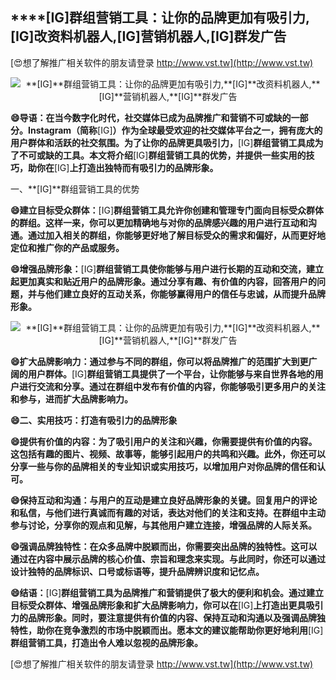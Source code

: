 ## ****[IG]**群组营销工具：让你的品牌更加有吸引力,**[IG]**改资料机器人,**[IG]**营销机器人,**[IG]**群发广告**

[😍想了解推广相关软件的朋友请登录 http://www.vst.tw](http://www.vst.tw)

 <center><img src="https://vst.tw/MP4/tuiguang/png/7.png" alt="**[IG]**群组营销工具：让你的品牌更加有吸引力,**[IG]**改资料机器人,**[IG]**营销机器人,**[IG]**群发广告"></center>

**😄导语：在当今数字化时代，社交媒体已成为品牌推广和营销不可或缺的一部分。Instagram（简称**[IG]**）作为全球最受欢迎的社交媒体平台之一，拥有庞大的用户群体和活跃的社交氛围。为了让你的品牌更具吸引力，**[IG]**群组营销工具成为了不可或缺的工具。本文将介绍**[IG]**群组营销工具的优势，并提供一些实用的技巧，助你在**[IG]**上打造出独特而有吸引力的品牌形象。**

一、**[IG]**群组营销工具的优势

**😄建立目标受众群体：**[IG]**群组营销工具允许你创建和管理专门面向目标受众群体的群组。这样一来，你可以更加精确地与对你的品牌感兴趣的用户进行互动和沟通。通过加入相关的群组，你能够更好地了解目标受众的需求和偏好，从而更好地定位和推广你的产品或服务。**

**😄增强品牌形象：**[IG]**群组营销工具使你能够与用户进行长期的互动和交流，建立起更加真实和贴近用户的品牌形象。通过分享有趣、有价值的内容，回答用户的问题，并与他们建立良好的互动关系，你能够赢得用户的信任与忠诚，从而提升品牌形象。**

 <center><img src="https://vst.tw/MP4/tuiguang/png/5.png" alt="**[IG]**群组营销工具：让你的品牌更加有吸引力,**[IG]**改资料机器人,**[IG]**营销机器人,**[IG]**群发广告"></center>

**😄扩大品牌影响力：通过参与不同的群组，你可以将品牌推广的范围扩大到更广阔的用户群体。**[IG]**群组营销工具提供了一个平台，让你能够与来自世界各地的用户进行交流和分享。通过在群组中发布有价值的内容，你能够吸引更多用户的关注和参与，进而扩大品牌影响力。**

**😄二、实用技巧：打造有吸引力的品牌形象**

**😄提供有价值的内容：为了吸引用户的关注和兴趣，你需要提供有价值的内容。这包括有趣的图片、视频、故事等，能够引起用户的共鸣和兴趣。此外，你还可以分享一些与你的品牌相关的专业知识或实用技巧，以增加用户对你品牌的信任和认可。**

**😄保持互动和沟通：与用户的互动是建立良好品牌形象的关键。回复用户的评论和私信，与他们进行真诚而有趣的对话，表达对他们的关注和支持。在群组中主动参与讨论，分享你的观点和见解，与其他用户建立连接，增强品牌的人际关系。**

**😄强调品牌独特性：在众多品牌中脱颖而出，你需要突出品牌的独特性。这可以通过在内容中展示品牌的核心价值、宗旨和理念来实现。与此同时，你还可以通过设计独特的品牌标识、口号或标语等，提升品牌辨识度和记忆点。**

**😄结语：**[IG]**群组营销工具为品牌推广和营销提供了极大的便利和机会。通过建立目标受众群体、增强品牌形象和扩大品牌影响力，你可以在**[IG]**上打造出更具吸引力的品牌形象。同时，要注意提供有价值的内容、保持互动和沟通以及强调品牌独特性，助你在竞争激烈的市场中脱颖而出。愿本文的建议能帮助你更好地利用**[IG]**群组营销工具，打造出令人难以忽视的品牌形象。**

[😍想了解推广相关软件的朋友请登录 http://www.vst.tw](http://www.vst.tw)




